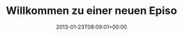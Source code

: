 ---
retweeted: false
source: <a href="http://twitter.com" rel="nofollow">Twitter Web Client</a>
entities:
  user_mentions: []
  urls: []
  symbols: []
  media:
  - expanded_url: https://twitter.com/bascht/status/293993729373655041/photo/1
    indices:
    - '72'
    - '92'
    url: http://t.co/AJTlvWPE
    media_url: http://pbs.twimg.com/media/BBR5vT3CUAEHjbl.png
    id_str: '293993729377849345'
    id: '293993729377849345'
    media_url_https: https://pbs.twimg.com/media/BBR5vT3CUAEHjbl.png
    sizes:
      thumb:
        w: '60'
        h: '60'
        resize: crop
      medium:
        w: '241'
        h: '60'
        resize: fit
      large:
        w: '241'
        h: '60'
        resize: fit
      small:
        w: '241'
        h: '60'
        resize: fit
    type: photo
    display_url: pic.twitter.com/AJTlvWPE
  hashtags: []
display_text_range:
- '0'
- '92'
favorite_count: '1'
id_str: '293993729373655041'
truncated: false
retweet_count: '0'
id: '293993729373655041'
possibly_sensitive: false
created_at: Wed Jan 23 08:09:01 +0000 2013
favorited: false
full_text: Willkommen zu einer neuen Episode von »Chat-Nachrichten ohne Kontext« -
lang: de
extended_entities:
  media:
  - expanded_url: https://twitter.com/bascht/status/293993729373655041/photo/1
    indices:
    - '72'
    - '92'
    url: http://t.co/AJTlvWPE
    media_url: http://pbs.twimg.com/media/BBR5vT3CUAEHjbl.png
    id_str: '293993729377849345'
    id: '293993729377849345'
    media_url_https: https://pbs.twimg.com/media/BBR5vT3CUAEHjbl.png
    sizes:
      thumb:
        w: '60'
        h: '60'
        resize: crop
      medium:
        w: '241'
        h: '60'
        resize: fit
      large:
        w: '241'
        h: '60'
        resize: fit
      small:
        w: '241'
        h: '60'
        resize: fit
    type: photo
    display_url: pic.twitter.com/AJTlvWPE
tags:
- pesos:twitter
date: '2013-01-23T08:09:01+00:00'
src: https://twitter.com/bascht/status/293993729373655041
original_url: https://twitter.com/bascht/status/293993729373655041
type: twitter_tweet
media_url: https://img.bascht.com/twitter/pbs.twimg.com/media/BBR5vT3CUAEHjbl.png
text: Willkommen zu einer neuen Episode von »Chat-Nachrichten ohne Kontext« -
title: Willkommen zu einer neuen Episo

---